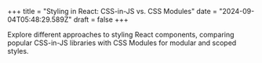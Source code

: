 +++
title = "Styling in React: CSS-in-JS vs. CSS Modules"
date = "2024-09-04T05:48:29.589Z"
draft = false
+++

  Explore different approaches to styling React components, comparing popular CSS-in-JS libraries with CSS Modules for modular and scoped styles.
        